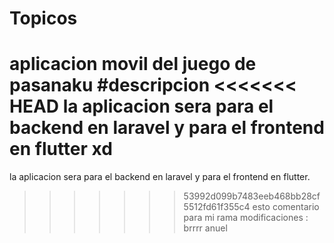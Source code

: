 # Topicos
aplicacion movil del juego de pasanaku
#descripcion
<<<<<<< HEAD
la aplicacion sera para el backend en laravel y para el frontend en flutter 
xd
=======
la aplicacion sera para el backend en laravel y para el frontend en flutter. 
>>>>>>> 53992d099b7483eeb468bb28cf5512fd61f355c4
esto comentario para mi rama modificaciones : brrrr anuel

